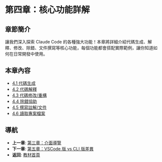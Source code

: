 # 第四章：核心功能詳解

## 章節簡介

讓我們深入探索 Claude Code 的各種強大功能！本章將詳細介紹代碼生成、解釋、修改、除錯、文件撰寫等核心功能，每個功能都會搭配實際範例，讓你知道如何在日常開發中使用。

## 本章內容

- [4.1 代碼生成](./4.1-code-generation.md)
- [4.2 代碼解釋](./4.2-code-explanation.md)
- [4.3 代碼修改/重構](./4.3-code-refactoring.md)
- [4.4 除錯協助](./4.4-debugging.md)
- [4.5 撰寫註解/文件](./4.5-documentation.md)
- [4.6 讀取專案檔案](./4.6-project-files.md)

## 導航

- **上一章**: [第三章：介面導覽](../chapter3/README.md)
- **下一章**: [第五章：VSCode 版 vs CLI 版差異](../chapter5/README.md)
- **返回**: [教材首頁](../../README.md)
